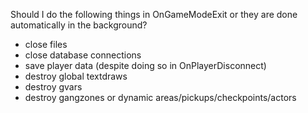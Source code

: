 Should I do the following things in OnGameModeExit or they are done automatically in the background?

- close files
- close database connections
- save player data (despite doing so in OnPlayerDisconnect)
- destroy global textdraws
- destroy gvars
- destroy gangzones or dynamic areas/pickups/checkpoints/actors
